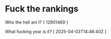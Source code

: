# Fuck the rankings

Who the hell am I?
{ 12901469 }

What fucking year is it?
[ 2025-04-03T14:46:40Z ]
